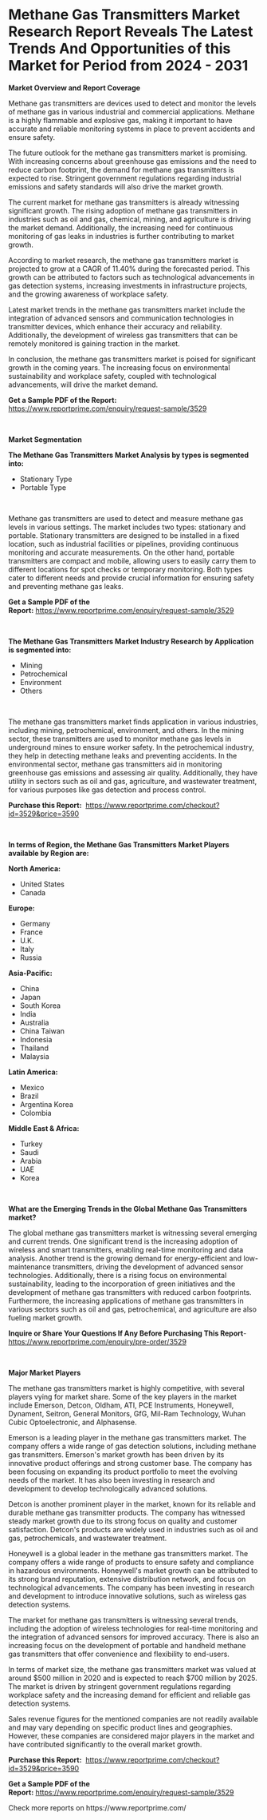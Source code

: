 <p><h1>Methane Gas Transmitters Market Research Report Reveals The Latest Trends And Opportunities of this Market for Period from 2024 - 2031</h1></p><p><strong>Market Overview and Report Coverage</strong></p>
<p><p>Methane gas transmitters are devices used to detect and monitor the levels of methane gas in various industrial and commercial applications. Methane is a highly flammable and explosive gas, making it important to have accurate and reliable monitoring systems in place to prevent accidents and ensure safety.</p><p>The future outlook for the methane gas transmitters market is promising. With increasing concerns about greenhouse gas emissions and the need to reduce carbon footprint, the demand for methane gas transmitters is expected to rise. Stringent government regulations regarding industrial emissions and safety standards will also drive the market growth.</p><p>The current market for methane gas transmitters is already witnessing significant growth. The rising adoption of methane gas transmitters in industries such as oil and gas, chemical, mining, and agriculture is driving the market demand. Additionally, the increasing need for continuous monitoring of gas leaks in industries is further contributing to market growth.</p><p>According to market research, the methane gas transmitters market is projected to grow at a CAGR of 11.40% during the forecasted period. This growth can be attributed to factors such as technological advancements in gas detection systems, increasing investments in infrastructure projects, and the growing awareness of workplace safety.</p><p>Latest market trends in the methane gas transmitters market include the integration of advanced sensors and communication technologies in transmitter devices, which enhance their accuracy and reliability. Additionally, the development of wireless gas transmitters that can be remotely monitored is gaining traction in the market.</p><p>In conclusion, the methane gas transmitters market is poised for significant growth in the coming years. The increasing focus on environmental sustainability and workplace safety, coupled with technological advancements, will drive the market demand.</p></p>
<p><strong>Get a Sample PDF of the Report:</strong> <a href="https://www.reportprime.com/enquiry/request-sample/3529">https://www.reportprime.com/enquiry/request-sample/3529</a></p>
<p>&nbsp;</p>
<p><strong>Market Segmentation</strong></p>
<p><strong>The Methane Gas Transmitters Market Analysis by types is segmented into:</strong></p>
<p><ul><li>Stationary Type</li><li>Portable Type</li></ul></p>
<p>&nbsp;</p>
<p><p>Methane gas transmitters are used to detect and measure methane gas levels in various settings. The market includes two types: stationary and portable. Stationary transmitters are designed to be installed in a fixed location, such as industrial facilities or pipelines, providing continuous monitoring and accurate measurements. On the other hand, portable transmitters are compact and mobile, allowing users to easily carry them to different locations for spot checks or temporary monitoring. Both types cater to different needs and provide crucial information for ensuring safety and preventing methane gas leaks.</p></p>
<p><strong>Get a Sample PDF of the Report:</strong>&nbsp;<a href="https://www.reportprime.com/enquiry/request-sample/3529">https://www.reportprime.com/enquiry/request-sample/3529</a></p>
<p>&nbsp;</p>
<p><strong>The Methane Gas Transmitters Market Industry Research by Application is segmented into:</strong></p>
<p><ul><li>Mining</li><li>Petrochemical</li><li>Environment</li><li>Others</li></ul></p>
<p>&nbsp;</p>
<p><p>The methane gas transmitters market finds application in various industries, including mining, petrochemical, environment, and others. In the mining sector, these transmitters are used to monitor methane gas levels in underground mines to ensure worker safety. In the petrochemical industry, they help in detecting methane leaks and preventing accidents. In the environmental sector, methane gas transmitters aid in monitoring greenhouse gas emissions and assessing air quality. Additionally, they have utility in sectors such as oil and gas, agriculture, and wastewater treatment, for various purposes like gas detection and process control.</p></p>
<p><strong>Purchase this Report:</strong>&nbsp; <a href="https://www.reportprime.com/checkout?id=3529&price=3590">https://www.reportprime.com/checkout?id=3529&price=3590</a></p>
<p>&nbsp;</p>
<p><strong>In terms of Region, the Methane Gas Transmitters Market Players available by Region are:</strong></p>
<p>
    <p> <strong> North America: </strong>
        <ul>
            <li>United States</li>
            <li>Canada</li>
        </ul>
        </p> 
    <p> <strong> Europe: </strong>
        <ul>
            <li>Germany</li>
            <li>France</li>
            <li>U.K.</li>
            <li>Italy</li>
            <li>Russia</li>
        </ul>
        </p> 
    <p> <strong> Asia-Pacific: </strong>
        <ul>
            <li>China</li>
            <li>Japan</li>
            <li>South Korea</li>
            <li>India</li>
            <li>Australia</li>
            <li>China Taiwan</li>
            <li>Indonesia</li>
            <li>Thailand</li>
            <li>Malaysia</li>
        </ul>
        </p> 
    <p> <strong> Latin America: </strong>
        <ul>
            <li>Mexico</li>
            <li>Brazil</li>
            <li>Argentina Korea</li>
            <li>Colombia</li>
        </ul>
        </p> 
    <p> <strong> Middle East & Africa: </strong>
        <ul>
            <li>Turkey</li>
            <li>Saudi</li>
            <li>Arabia</li>
            <li>UAE</li>
            <li>Korea</li>
        </ul>
    </p>
    </p>
<p>&nbsp;</p>
<p><strong>What are the Emerging Trends in the Global Methane Gas Transmitters market?</strong></p>
<p><p>The global methane gas transmitters market is witnessing several emerging and current trends. One significant trend is the increasing adoption of wireless and smart transmitters, enabling real-time monitoring and data analysis. Another trend is the growing demand for energy-efficient and low-maintenance transmitters, driving the development of advanced sensor technologies. Additionally, there is a rising focus on environmental sustainability, leading to the incorporation of green initiatives and the development of methane gas transmitters with reduced carbon footprints. Furthermore, the increasing applications of methane gas transmitters in various sectors such as oil and gas, petrochemical, and agriculture are also fueling market growth.</p></p>
<p><strong>Inquire or Share Your Questions If Any Before Purchasing This Report</strong>- <a href="https://www.reportprime.com/enquiry/pre-order/3529">https://www.reportprime.com/enquiry/pre-order/3529</a></p>
<p>&nbsp;</p>
<p><strong>Major Market Players</strong></p>
<p><p>The methane gas transmitters market is highly competitive, with several players vying for market share. Some of the key players in the market include Emerson, Detcon, Oldham, ATI, PCE Instruments, Honeywell, Dynament, Seitron, General Monitors, GfG, Mil-Ram Technology, Wuhan Cubic Optoelectronic, and Alphasense.</p><p>Emerson is a leading player in the methane gas transmitters market. The company offers a wide range of gas detection solutions, including methane gas transmitters. Emerson's market growth has been driven by its innovative product offerings and strong customer base. The company has been focusing on expanding its product portfolio to meet the evolving needs of the market. It has also been investing in research and development to develop technologically advanced solutions.</p><p>Detcon is another prominent player in the market, known for its reliable and durable methane gas transmitter products. The company has witnessed steady market growth due to its strong focus on quality and customer satisfaction. Detcon's products are widely used in industries such as oil and gas, petrochemicals, and wastewater treatment.</p><p>Honeywell is a global leader in the methane gas transmitters market. The company offers a wide range of products to ensure safety and compliance in hazardous environments. Honeywell's market growth can be attributed to its strong brand reputation, extensive distribution network, and focus on technological advancements. The company has been investing in research and development to introduce innovative solutions, such as wireless gas detection systems.</p><p>The market for methane gas transmitters is witnessing several trends, including the adoption of wireless technologies for real-time monitoring and the integration of advanced sensors for improved accuracy. There is also an increasing focus on the development of portable and handheld methane gas transmitters that offer convenience and flexibility to end-users.</p><p>In terms of market size, the methane gas transmitters market was valued at around $500 million in 2020 and is expected to reach $700 million by 2025. The market is driven by stringent government regulations regarding workplace safety and the increasing demand for efficient and reliable gas detection systems.</p><p>Sales revenue figures for the mentioned companies are not readily available and may vary depending on specific product lines and geographies. However, these companies are considered major players in the market and have contributed significantly to the overall market growth.</p></p>
<p><strong>Purchase this Report:</strong>&nbsp;&nbsp;<a href="https://www.reportprime.com/checkout?id=3529&price=3590">https://www.reportprime.com/checkout?id=3529&price=3590</a></p>
<p></p>
<p><strong>Get a Sample PDF of the Report:</strong>&nbsp;<a href="https://www.reportprime.com/enquiry/request-sample/3529">https://www.reportprime.com/enquiry/request-sample/3529</a></p>
<p>Check more reports on https://www.reportprime.com/</p>